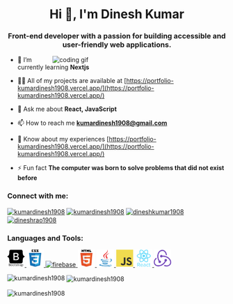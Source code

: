 <h1 align="center">Hi 👋, I'm Dinesh Kumar</h1>
<h3 align="center">Front-end developer with a passion for building accessible and user-friendly web applications.</h3>

<img align="right" alt="coding gif" width=400 src="https://media1.giphy.com/media/PI3QGKFN6XZUCMMqJm/giphy.gif?cid=ecf05e47z340nz4t1gfjld7v3csqp8cto8yjwcv0i0zmlr31&rid=giphy.gif&ct=g">

- 🌱 I’m currently learning **Nextjs**

- 👨‍💻 All of my projects are available at [https://portfolio-kumardinesh1908.vercel.app/](https://portfolio-kumardinesh1908.vercel.app/)

- 💬 Ask me about **React, JavaScript**

- 📫 How to reach me **kumardinesh1908@gmail.com**

- 📄 Know about my experiences [https://portfolio-kumardinesh1908.vercel.app/](https://portfolio-kumardinesh1908.vercel.app/)

- ⚡ Fun fact **The computer was born to solve problems that did not exist before**

<h3 align="left">Connect with me:</h3>
<p align="left">
<a href="https://twitter.com/kumardinesh1908" target="blank"><img align="center" src="https://raw.githubusercontent.com/rahuldkjain/github-profile-readme-generator/master/src/images/icons/Social/twitter.svg" alt="kumardinesh1908" height="30" width="40" /></a>
<a href="https://linkedin.com/in/kumardinesh1908" target="blank"><img align="center" src="https://raw.githubusercontent.com/rahuldkjain/github-profile-readme-generator/master/src/images/icons/Social/linked-in-alt.svg" alt="kumardinesh1908" height="30" width="40" /></a>
<a href="https://fb.com/dineshkumar1908" target="blank"><img align="center" src="https://raw.githubusercontent.com/rahuldkjain/github-profile-readme-generator/master/src/images/icons/Social/facebook.svg" alt="dineshkumar1908" height="30" width="40" /></a>
<a href="https://instagram.com/dineshrao1908" target="blank"><img align="center" src="https://raw.githubusercontent.com/rahuldkjain/github-profile-readme-generator/master/src/images/icons/Social/instagram.svg" alt="dineshrao1908" height="30" width="40" /></a>
</p>

<h3 align="left">Languages and Tools:</h3>
<p align="left"> <a href="https://getbootstrap.com" target="_blank" rel="noreferrer"> <img src="https://raw.githubusercontent.com/devicons/devicon/master/icons/bootstrap/bootstrap-plain-wordmark.svg" alt="bootstrap" width="40" height="40"/> </a> <a href="https://www.w3schools.com/css/" target="_blank" rel="noreferrer"> <img src="https://raw.githubusercontent.com/devicons/devicon/master/icons/css3/css3-original-wordmark.svg" alt="css3" width="40" height="40"/> </a> <a href="https://firebase.google.com/" target="_blank" rel="noreferrer"> <img src="https://www.vectorlogo.zone/logos/firebase/firebase-icon.svg" alt="firebase" width="40" height="40"/> </a> <a href="https://www.w3.org/html/" target="_blank" rel="noreferrer"> <img src="https://raw.githubusercontent.com/devicons/devicon/master/icons/html5/html5-original-wordmark.svg" alt="html5" width="40" height="40"/> </a> <a href="https://www.java.com" target="_blank" rel="noreferrer"> <img src="https://raw.githubusercontent.com/devicons/devicon/master/icons/java/java-original.svg" alt="java" width="40" height="40"/> </a> <a href="https://developer.mozilla.org/en-US/docs/Web/JavaScript" target="_blank" rel="noreferrer"> <img src="https://raw.githubusercontent.com/devicons/devicon/master/icons/javascript/javascript-original.svg" alt="javascript" width="40" height="40"/> </a> <a href="https://reactjs.org/" target="_blank" rel="noreferrer"> <img src="https://raw.githubusercontent.com/devicons/devicon/master/icons/react/react-original-wordmark.svg" alt="react" width="40" height="40"/> </a> <a href="https://redux.js.org" target="_blank" rel="noreferrer"> <img src="https://raw.githubusercontent.com/devicons/devicon/master/icons/redux/redux-original.svg" alt="redux" width="40" height="40"/> </a> </p>

<p><img align="left" src="https://github-readme-stats.vercel.app/api/top-langs?username=kumardinesh1908&show_icons=true&locale=en&layout=compact&theme=dark&title_color=f92424&text_color=f52424&" alt="kumardinesh1908" /></p>

<p>&nbsp;<img align="center" src="https://github-readme-stats.vercel.app/api?username=kumardinesh1908&show_icons=true&theme=dark&title_color=f92424&text_color=f52424&locale=en" alt="kumardinesh1908" /></p>

<p><img align="center" src="https://github-readme-streak-stats.herokuapp.com/?user=kumardinesh1908&show_icons=true&theme=dark&title_color=f92424&text_color=f52424&locale=en" alt="kumardinesh1908" /></p>

